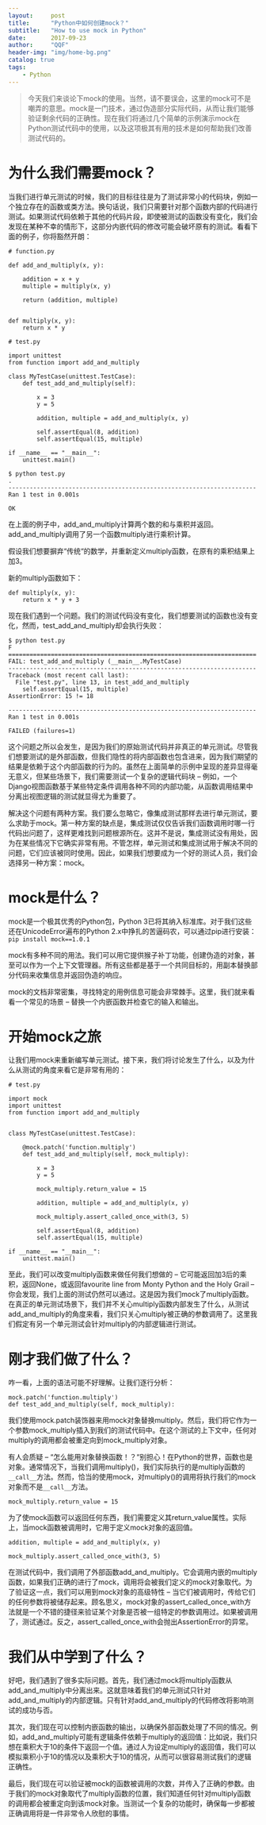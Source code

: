```yaml
---
layout:     post
title:      "Python中如何创建mock？"
subtitle:   "How to use mock in Python"
date:       2017-09-23
author:     "QQF"
header-img: "img/home-bg.png"
catalog: true
tags:
    - Python
---
```


> 今天我们来谈论下mock的使用。当然，请不要误会，这里的mock可不是嘲弄的意思。mock是一门技术，通过伪造部分实际代码，从而让我们能够验证剩余代码的正确性。现在我们将通过几个简单的示例演示mock在Python测试代码中的使用，以及这项极其有用的技术是如何帮助我们改善测试代码的。

# 为什么我们需要mock？

当我们进行单元测试的时候，我们的目标往往是为了测试非常小的代码块，例如一个独立存在的函数或类方法。换句话说，我们只需要针对那个函数内部的代码进行测试。如果测试代码依赖于其他的代码片段，即使被测试的函数没有变化，我们会发现在某种不幸的情形下，这部分内嵌代码的修改可能会破坏原有的测试。看看下面的例子，你将豁然开朗：

```
# function.py

def add_and_multiply(x, y):
 
    addition = x + y
    multiple = multiply(x, y)
 
    return (addition, multiple)
 
 
def multiply(x, y):
    return x * y
```

```
# test.py

import unittest
from function import add_and_multiply
  
class MyTestCase(unittest.TestCase):
    def test_add_and_multiply(self):
 
        x = 3
        y = 5
 
        addition, multiple = add_and_multiply(x, y)
 
        self.assertEqual(8, addition)
        self.assertEqual(15, multiple)
 
if __name__ == "__main__":
    unittest.main()
```

```
$ python test.py
.
----------------------------------------------------------------------
Ran 1 test in 0.001s
 
OK
```

在上面的例子中，add_and_multiply计算两个数的和与乘积并返回。add_and_multiply调用了另一个函数multiply进行乘积计算。

假设我们想要摒弃“传统“的数学，并重新定义multiply函数，在原有的乘积结果上加3。

新的multiply函数如下：

```
def multiply(x, y):
    return x * y + 3
```

现在我们遇到一个问题。我们的测试代码没有变化，我们想要测试的函数也没有变化，然而，test_add_and_multiply却会执行失败：

```
$ python test.py
F
======================================================================
FAIL: test_add_and_multiply (__main__.MyTestCase)
----------------------------------------------------------------------
Traceback (most recent call last):
  File "test.py", line 13, in test_add_and_multiply
    self.assertEqual(15, multiple)
AssertionError: 15 != 18
 
----------------------------------------------------------------------
Ran 1 test in 0.001s
 
FAILED (failures=1)
```

这个问题之所以会发生，是因为我们的原始测试代码并非真正的单元测试。尽管我们想要测试的是外部函数，但我们隐性的将内部函数也包含进来，因为我们期望的结果是依赖于这个内部函数的行为的。虽然在上面简单的示例中呈现的差异显得毫无意义，但某些场景下，我们需要测试一个复杂的逻辑代码块 – 例如，一个Django视图函数基于某些特定条件调用各种不同的内部功能，从函数调用结果中分离出视图逻辑的测试就显得尤为重要了。

解决这个问题有两种方案。我们要么忽略它，像集成测试那样去进行单元测试，要么求助于mock。第一种方案的缺点是，集成测试仅仅告诉我们函数调用时哪一行代码出问题了，这样更难找到问题根源所在。这并不是说，集成测试没有用处，因为在某些情况下它确实非常有用。不管怎样，单元测试和集成测试用于解决不同的问题，它们应该被同时使用。因此，如果我们想要成为一个好的测试人员，我们会选择另一种方案：mock。

# mock是什么？

mock是一个极其优秀的Python包，Python 3已将其纳入标准库。对于我们这些还在UnicodeError遍布的Python 2.x中挣扎的苦逼码农，可以通过pip进行安装：`pip install mock==1.0.1`

mock有多种不同的用法。我们可以用它提供猴子补丁功能，创建伪造的对象，甚至可以作为一个上下文管理器。所有这些都是基于一个共同目标的，用副本替换部分代码来收集信息并返回伪造的响应。


mock的文档非常密集，寻找特定的用例信息可能会非常棘手。这里，我们就来看看一个常见的场景 – 替换一个内嵌函数并检查它的输入和输出。

# 开始mock之旅

让我们用mock来重新编写单元测试。接下来，我们将讨论发生了什么，以及为什么从测试的角度来看它是非常有用的：

```
# test.py

import mock
import unittest
from function import add_and_multiply
 
 
class MyTestCase(unittest.TestCase):
 
    @mock.patch('function.multiply')
    def test_add_and_multiply(self, mock_multiply):
 
        x = 3
        y = 5
 
        mock_multiply.return_value = 15
 
        addition, multiple = add_and_multiply(x, y)
 
        mock_multiply.assert_called_once_with(3, 5)
 
        self.assertEqual(8, addition)
        self.assertEqual(15, multiple)
 
if __name__ == "__main__":
    unittest.main()
```

至此，我们可以改变multiply函数来做任何我们想做的 – 它可能返回加3后的乘积，返回None，或返回favourite line from Monty Python and the Holy Grail – 你会发现，我们上面的测试仍然可以通过。这是因为我们mock了multiply函数。在真正的单元测试场景下，我们并不关心multiply函数内部发生了什么，从测试add_and_multiply的角度来看，我们只关心multiply被正确的参数调用了。这里我们假定有另一个单元测试会针对multiply的内部逻辑进行测试。

# 刚才我们做了什么？

咋一看，上面的语法可能不好理解。让我们逐行分析：

```
mock.patch('function.multiply')
def test_add_and_multiply(self, mock_multiply):
```

我们使用mock.patch装饰器来用mock对象替换multiply。然后，我们将它作为一个参数mock_multiply插入到我们的测试代码中。在这个测试的上下文中，任何对multiply的调用都会被重定向到mock_multiply对象。


有人会质疑 – “怎么能用对象替换函数！？“别担心！在Python的世界，函数也是对象。通常情况下，当我们调用multiply()，我们实际执行的是multiply函数的`__call__`方法。然而，恰当的使用mock，对multiply()的调用将执行我们的mock对象而不是`__call__`方法。

```
mock_multiply.return_value = 15
```

为了使mock函数可以返回任何东西，我们需要定义其return_value属性。实际上，当mock函数被调用时，它用于定义mock对象的返回值。

```
addition, multiple = add_and_multiply(x, y)
 
mock_multiply.assert_called_once_with(3, 5)
```

在测试代码中，我们调用了外部函数add_and_multiply。它会调用内嵌的multiply函数，如果我们正确的进行了mock，调用将会被我们定义的mock对象取代。为了验证这一点，我们可以用到mock对象的高级特性 – 当它们被调用时，传给它们的任何参数将被储存起来。顾名思义，mock对象的assert_called_once_with方法就是一个不错的捷径来验证某个对象是否被一组特定的参数调用过。如果被调用了，测试通过。反之，assert_called_once_with会抛出AssertionError的异常。

# 我们从中学到了什么？

好吧，我们遇到了很多实际问题。首先，我们通过mock将multiply函数从add_and_multiply中分离出来。这就意味着我们的单元测试只针对add_and_multiply的内部逻辑。只有针对add_and_multiply的代码修改将影响测试的成功与否。


其次，我们现在可以控制内嵌函数的输出，以确保外部函数处理了不同的情况。例如，add_and_multiply可能有逻辑条件依赖于multiply的返回值：比如说，我们只想在乘积大于10的条件下返回一个值。通过人为设定multiply的返回值，我们可以模拟乘积小于10的情况以及乘积大于10的情况，从而可以很容易测试我们的逻辑正确性。


最后，我们现在可以验证被mock的函数被调用的次数，并传入了正确的参数。由于我们的mock对象取代了multiply函数的位置，我们知道任何针对multiply函数的调用都会被重定向到该mock对象。当测试一个复杂的功能时，确保每一步都被正确调用将是一件非常令人欣慰的事情。